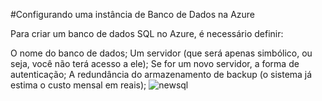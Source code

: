 #Configurando uma instância de Banco de Dados na Azure

Para criar um banco de dados SQL no Azure, é necessário definir:

O nome do banco de dados;
Um servidor (que será apenas simbólico, ou seja, você não terá acesso a ele);
Se for um novo servidor, a forma de autenticação;
A redundância do armazenamento de backup (o sistema já estima o custo mensal em reais);
![newsql](https://github.com/user-attachments/assets/4ba24164-0140-4088-9f7c-871dfe77ff55)
